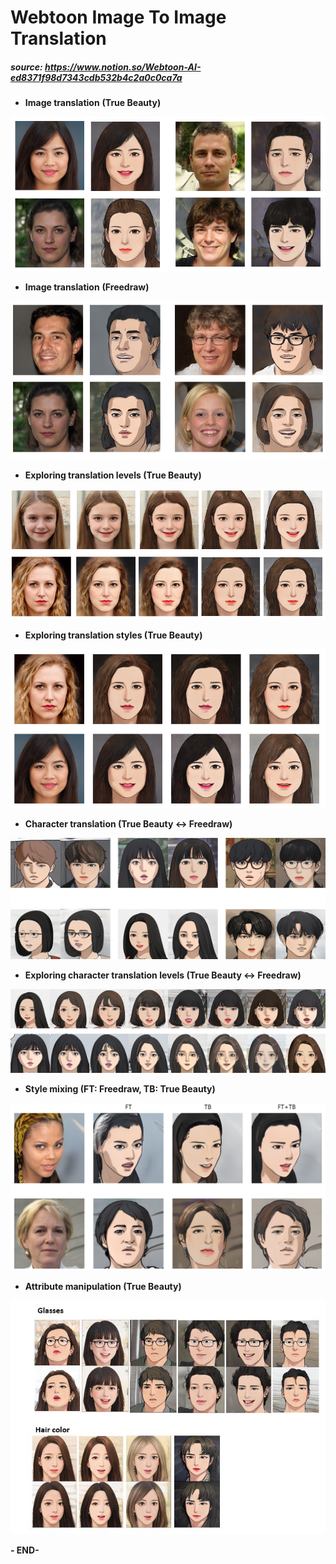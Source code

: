 # Webtoon Image To Image Translation
##### source: https://www.notion.so/Webtoon-AI-ed8371f98d7343cdb532b4c2a0c0ca7a


- **Image translation** **(True Beauty)**

![Webtoon%20Image%20To%20Image%20Translation%20f5647584568d49b78fe498a74977c705/Untitled.png](Webtoon%20Image%20To%20Image%20Translation%20f5647584568d49b78fe498a74977c705/Untitled.png)

- **Image translation** **(Freedraw)**

![Webtoon%20Image%20To%20Image%20Translation%20f5647584568d49b78fe498a74977c705/Untitled%201.png](Webtoon%20Image%20To%20Image%20Translation%20f5647584568d49b78fe498a74977c705/Untitled%201.png)

- **Exploring translation levels (True Beauty)**

![Webtoon%20Image%20To%20Image%20Translation%20f5647584568d49b78fe498a74977c705/exp.png](Webtoon%20Image%20To%20Image%20Translation%20f5647584568d49b78fe498a74977c705/exp.png)

- **Exploring translation styles (True Beauty)**

![Webtoon%20Image%20To%20Image%20Translation%20f5647584568d49b78fe498a74977c705/Untitled%202.png](Webtoon%20Image%20To%20Image%20Translation%20f5647584568d49b78fe498a74977c705/Untitled%202.png)

- **Character translation (True Beauty ↔ Freedraw)**

![Webtoon%20Image%20To%20Image%20Translation%20f5647584568d49b78fe498a74977c705/Untitled%203.png](Webtoon%20Image%20To%20Image%20Translation%20f5647584568d49b78fe498a74977c705/Untitled%203.png)

- **Exploring character translation levels (True Beauty ↔ Freedraw)**

![Webtoon%20Image%20To%20Image%20Translation%20f5647584568d49b78fe498a74977c705/Untitled%204.png](Webtoon%20Image%20To%20Image%20Translation%20f5647584568d49b78fe498a74977c705/Untitled%204.png)

- **Style mixing (FT: Freedraw, TB: True Beauty)**

![Webtoon%20Image%20To%20Image%20Translation%20f5647584568d49b78fe498a74977c705/Untitled%205.png](Webtoon%20Image%20To%20Image%20Translation%20f5647584568d49b78fe498a74977c705/Untitled%205.png)

- **Attribute manipulation (True Beauty)**

![Webtoon%20Image%20To%20Image%20Translation%20f5647584568d49b78fe498a74977c705/cff_20210309.jpg](Webtoon%20Image%20To%20Image%20Translation%20f5647584568d49b78fe498a74977c705/cff_20210309.jpg)

**- END-**
